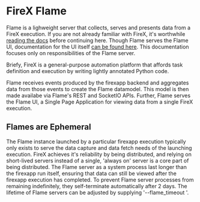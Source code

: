 # FireX Flame

Flame is a lighweight server that collects, serves and presents data from a FireX execution. 
If you are not already familiar with FireX, it's worthwhile [reading the docs](http://www.firexapp.com/)
 before continuing here. 
Though Flame serves the Flame UI, documentation for the UI itself [can be found here](https://github.com/FireXStuff/firex-flame-ui). 
This documentation focuses only on responsibilities of the Flame server.

Briefy, FireX is a general-purpose automation platform that affords task definition and execution 
by writing lightly annotated Python code. 

Flame receives events produced by the firexapp backend and aggregates data from those events to 
create the Flame datamodel. This model is then made availabe via Flame's REST and SocketIO APIs. 
Further, Flame serves the Flame UI, a Single Page Application for viewing data from a single FireX execution.

## Flames are Ephemeral
The Flame instance launched by a particular firexapp execution typically only exists to serve the data capture 
and data fetch needs of the launching execution. FireX achieves it's reliability by being distributed, and 
relying on short-lived servers instead of a single, 'always on' server is a core part of being distributed. 
The Flame server as a system process last longer than the firexapp run itself, ensuring that data can still 
be viewed after the firexapp execution has completed. To prevent Flame server processes from remaining indefinitely, 
they self-terminate automatically after 2 days. The lifetime of Flame servers can be adjusted by 
supplying '--flame_timeout <timeout in secs>'. 
